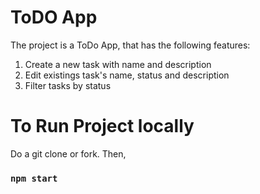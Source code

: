 # ToDO App

The project is a ToDo App, that has the following features:

1. Create a new task with name and description
2. Edit existings task's name, status and description
3. Filter tasks by status

# To Run Project locally

Do a git clone or fork. Then,

### `npm start`
